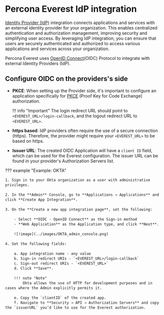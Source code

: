 # Percona Everest IdP integration

[Identity Provider (IdP)](https://www.okta.com/identity-101/why-your-company-needs-an-identity-provider/) integration connects applications and services with an external identity provider for your organization. This enables centralized authentication and authorization management, improving security and simplifying user access. By leveraging IdP integration, you can ensure that users are securely authenticated and authorized to access various applications and services across your organization.

Percona Everest uses [OpenID Connect](https://auth0.com/docs/authenticate/protocols/openid-connect-protocol)(OIDC) Protocol to integrate with external Identity Providers (IdP).


## Configure OIDC on the providers's side

- **PKCE**: When setting up the Provider side, it's important to configure an application specifically for [PKCE]((https://auth0.com/docs/get-started/authentication-and-authorization-flow#authorization-code-flow-with-proof-key-for-code-exchange-pkce-)) (Proof Key for Code Exchange) authorization.

    !!! info "Important"
        The login redirect URL should point to `<EVEREST_URL>/login-callback`, and the logout redirect URL to `<EVEREST_URL>`.

- **https based**: IdP providers often require the use of a secure connection (https). Therefore, the provider might require your `<EVEREST_URL>` to be based on https.

- **Issuer URL**: The created OIDC Application will have a `client ID` field, which can be used for the Everest configuration. The issuer URL can be found in your provider's Authorization Servers list.

??? example "Example: OKTA"

    1. Sign in to your Okta organization as a user with administrative privileges.
    
    2. In the **Admin** Console, go to **Applications → Applications** and click **Create App Integration**.

    3. On the **Create a new app integration page**, set the following:
    
        - Select **OIDC - OpenID Connect** as the Sign-in method 
        - **Web Application** as the Application type, and click **Next**.

        ![!image](../images/OKTA_admin_console.png)

    4. Set the following fields:

        a. App integration name - any value
        b. Sign-in redirect URIs - `<EVEREST_URL>/login-callback`
        c. Sign-out redirect URIs - `<EVEREST_URL>`
        d. Click **Save**.

        !!! note "Note"
            Okta allows the use of HTTP for development purposes and in cases where the Admin explicitly permits it.

        e. Copy the `clientID` of the created app.
        f. Navigate to **Security → API → Authorization Servers** and copy the `issuerURL` you’d like to use for the Everest authorization. 






